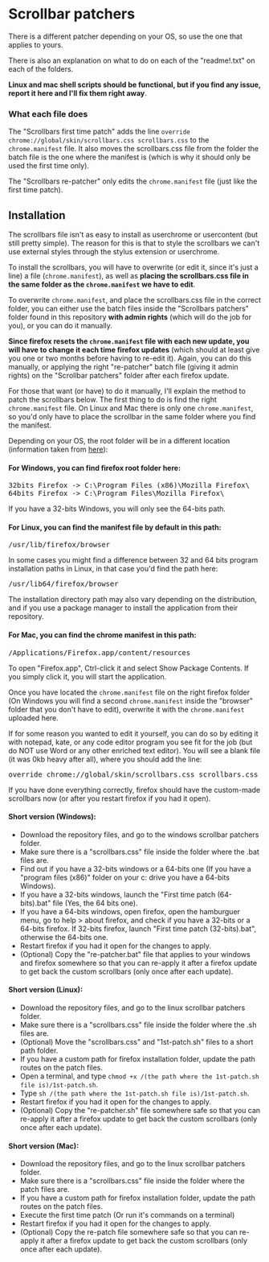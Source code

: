 <h1>Scrollbar patchers</h1>

<p>There is a different patcher depending on your OS, so use the one that applies to yours.</p>
<p>There is also an explanation on what to do on each of the "readme!.txt" on each of the folders.</p>
<p><b>Linux and mac shell scripts should be functional, but if you find any issue, report it here and I'll fix them right away</b>.</p>

<h3>What each file does</h3>
<p>The "Scrollbars first time patch" adds the line <code>override chrome://global/skin/scrollbars.css scrollbars.css</code> to the <code>chrome.manifest</code> file. It also moves the scrollbars.css file from the folder the batch file is the one where the manifest is (which is why it should only be used the first time only).</p>
<p>The "Scrollbars re-patcher" only edits the <code>chrome.manifest</code> file (just like the first time patch).
  
<h2>Installation</h2>

<p>The scrollbars file isn't as easy to install as userchrome or usercontent (but still pretty simple). 
The reason for this is that to style the scrollbars we can't use external styles through the stylus extension or userchrome.</p>
<p>To install the scrollbars, you will have to overwrite (or edit it, since it's just a line) a file (<code>chrome.manifest</code>), as well as <b>placing the scrollbars.css file in the same folder as the <code>chrome.manifest</code> we have to edit</b>.</p>

<p>To overwrite <code>chrome.manifest</code>, and place the scrollbars.css file in the correct folder, you can either use the batch files inside the "Scrollbars patchers" folder found in this repository <b>with admin rights</b> (which will do the job for you), or you can do it manually.<p>
  
<p><b>Since firefox resets the <code>chrome.manifest</code> file with each new update, you will have to change it each time firefox updates</b> (which should at least give you one or two months before having to re-edit it). Again, you can do this manually, or applying the right "re-patcher" batch file (giving it admin rights) on the "Scrollbar patchers" folder after each firefox update.</p>

<p>For those that want (or have) to do it manually, I'll explain the method to patch the scrollbars below. The first thing to do is find the right <code>chrome.manifest</code> file. On Linux and Mac there is only one <code>chrome.manifest</code>, so you'd only have to place the scrollbar in the same folder where you find the manifest.<p>
  
<p>Depending on your OS, the root folder will be in a different location (information taken from <a href="http://kb.mozillazine.org/Installation_directory">here</a>):</p>

<h4>For Windows, you can find firefox root folder here:</h4>

<pre>32bits Firefox -> C:\Program Files (x86)\Mozilla Firefox\
64bits Firefox -> C:\Program Files\Mozilla Firefox\</pre>

<p>If you have a 32-bits Windows, you will only see the 64-bits path.</p>

<h4>For Linux, you can find the manifest file by default in this path:</h4>

<pre>/usr/lib/firefox/browser</pre>

<p>In some cases you might find a difference between 32 and 64 bits program installation paths in Linux, in that case you'd find the path here:</p> 

<pre>/usr/lib64/firefox/browser</pre>

<p>The installation directory path may also vary depending on the distribution, and if you use a package manager to install the application from their repository.</p>

<h4>For Mac, you can find the chrome manifest in this path:</h4>

<pre>/Applications/Firefox.app/content/resources</pre>

<p>To open "Firefox.app", Ctrl-click it and select Show Package Contents. If you simply click it, you will start the application.</p>

<p>Once you have located the <code>chrome.manifest</code> file on the right firefox folder (On Windows you will find a second <code>chrome.manifest</code> inside the "browser" folder that you don't have to edit), overwrite it with the <code>chrome.manifest</code> uploaded here.</p>
<p>If for some reason you wanted to edit it yourself, you can do so by editing it with notepad, kate, or any code editor program you see fit for the job (but do NOT use Word or any other enriched text editor). You will see a blank file (it was 0kb heavy after all), where you should add the line:</p>

<pre>override chrome://global/skin/scrollbars.css scrollbars.css</pre>

<p>If you have done everything correctly, firefox should have the custom-made scrollbars now (or after you restart firefox if
you had it open).</p>
  
<h4>Short version (Windows):</h4>
<ul>
  <li>Download the repository files, and go to the windows scrollbar patchers folder.</li>
  <li>Make sure there is a "scrollbars.css" file inside the folder where the .bat files are.</li>
  <li>Find out if you have a 32-bits windows or a 64-bits one (If you have a "program files (x86)" folder on your c: drive you have a 64-bits Windows).</li>
  <li>If you have a 32-bits windows, launch the "First time patch (64-bits).bat" file (Yes, the 64 bits one).</li>
  <li>If you have a 64-bits windows, open firefox, open the hamburguer menu, go to help > about firefox, and check if you have a 32-bits or a 64-bits firefox. If 32-bits firefox, launch "First time patch (32-bits).bat", otherwise the 64-bits one.</li>
  <li>Restart firefox if you had it open for the changes to apply.</li>
  <li>(Optional) Copy the "re-patcher.bat" file that applies to your windows and firefox somewhere so that you can re-apply it after a firefox update to get back the custom scrollbars (only once after each update).</li>
</ul>

<h4>Short version (Linux):</h4>
<ul>
  <li>Download the repository files, and go to the linux scrollbar patchers folder.</li>
  <li>Make sure there is a "scrollbars.css" file inside the folder where the .sh files are.</li>
  <li>(Optional) Move the "scrollbars.css" and "1st-patch.sh" files to a short path folder.</li>
  <li>If you have a custom path for firefox installation folder, update the path routes on the patch files.</li>
  <li>Open a terminal, and type <code>chmod +x /(the path where the 1st-patch.sh file is)/1st-patch.sh</code>.</li>
  <li>Type <code>sh /(the path where the 1st-patch.sh file is)/1st-patch.sh</code>.</li>
  <li>Restart firefox if you had it open for the changes to apply.</li>
  <li>(Optional) Copy the "re-patcher.sh" file somewhere safe so that you can re-apply it after a firefox update to get back the custom scrollbars (only once after each update).</li>
</ul>

<h4>Short version (Mac):</h4>
<ul>
  <li>Download the repository files, and go to the linux scrollbar patchers folder.</li>
  <li>Make sure there is a "scrollbars.css" file inside the folder where the patch files are.</li>
  <li>If you have a custom path for firefox installation folder, update the path routes on the patch files.</li>
  <li>Execute the first time patch (Or run it's commands on a terminal)</li>
  <li>Restart firefox if you had it open for the changes to apply.</li>
  <li>(Optional) Copy the re-patch file somewhere safe so that you can re-apply it after a firefox update to get back the custom scrollbars (only once after each update).</li>
</ul>
